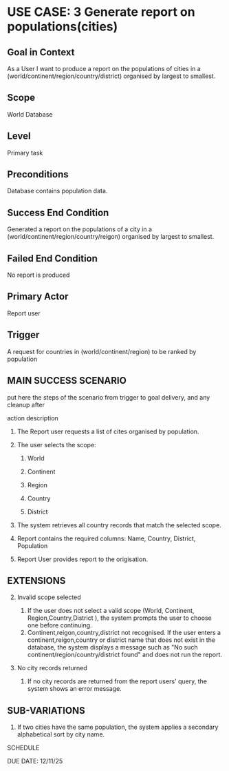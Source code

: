 # USE CASE: 3 Generate report on populations(cities)

## Goal in Context

As a User I want to produce a report on the populations of cities in a (world/continent/region/country/district) organised by largest to smallest.

## Scope

World Database

## Level

Primary task

## Preconditions

Database contains population data.

## Success End Condition

Generated a report on the populations of a city in a (world/continent/region/country/reigon) organised by largest to smallest.

## Failed End Condition

No report is produced

## Primary Actor

Report user

## Trigger

A request for countries in (world/continent/region) to be ranked by population

## MAIN SUCCESS SCENARIO

put here the steps of the scenario from trigger to goal delivery, and any cleanup after

action description

1. The Report user requests a list of cites organised by population.

2. The user selects the scope:

   1. World

   2. Continent

   3. Region

   4. Country

   5. District

3. The system retrieves all country records that match the selected scope.

4. Report contains the required columns: Name, Country, District, Population

5. Report User provides report to the origisation.

## EXTENSIONS

2. Invalid scope selected  
   1. If the user does not select a valid scope (World, Continent, Region,Country,District ), the system prompts the user to choose one before continuing.
   2.  Continent,reigon,country,district not recognised. If the user enters a continent,reigon,country or district name that does not exist in the database, the system displays a message such as "No such continent/region/country/district found" and does not run the report.

3. No city records returned  
   1. If no city records are returned from the report users' query, the system shows an error message.

## SUB-VARIATIONS

1. If two cities have the same population, the system applies a secondary alphabetical sort by city name.

SCHEDULE

DUE DATE: 12/11/25